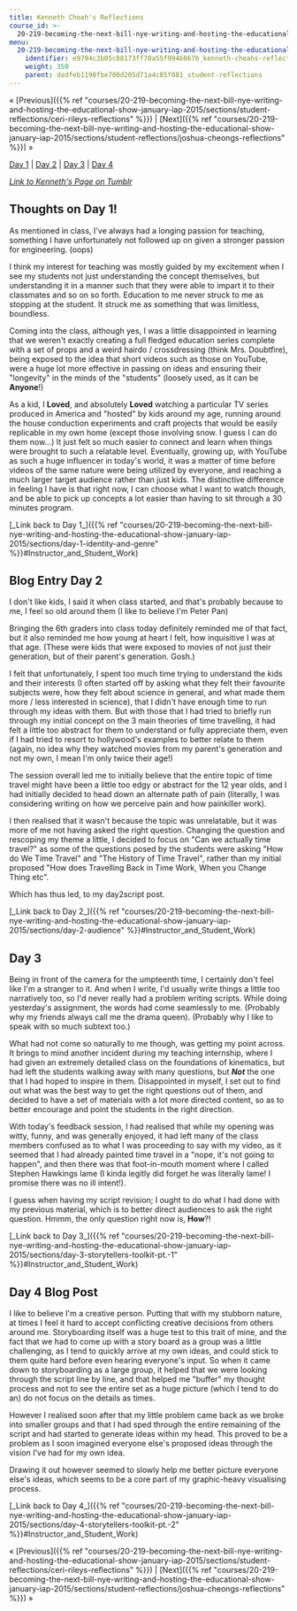 ```yaml
---
title: Kenneth Cheah's Reflections
course_id: >-
  20-219-becoming-the-next-bill-nye-writing-and-hosting-the-educational-show-january-iap-2015
menu:
  20-219-becoming-the-next-bill-nye-writing-and-hosting-the-educational-show-january-iap-2015:
    identifier: e9794c3b05c88173ff70a55f9946067b_kenneth-cheahs-reflections
    weight: 350
    parent: dadfeb1198fbe700d205d71a4c85f081_student-reflections
---
```

« [Previous]({{% ref "courses/20-219-becoming-the-next-bill-nye-writing-and-hosting-the-educational-show-january-iap-2015/sections/student-reflections/ceri-rileys-reflections" %}}) | [Next]({{% ref "courses/20-219-becoming-the-next-bill-nye-writing-and-hosting-the-educational-show-january-iap-2015/sections/student-reflections/joshua-cheongs-reflections" %}}) »

[Day 1](#Cheahyhk_s_Thoughts_on_Day_1_) | [Day 2](#Blog_Entry_Day_2__Cheahyhk_) | [Day 3](#CHEAHYHK_DAY_3) | [Day 4](#Day_4_Blog_Post)

[_Link to Kenneth's Page on Tumblr_](http://mit219.tumblr.com/tagged/cheahyhk)

Thoughts on Day 1!
------------------

As mentioned in class, I've always had a longing passion for teaching, something I have unfortunately not followed up on given a stronger passion for engineering. (oops)

I think my interest for teaching was mostly guided by my excitement when I see my students not just understanding the concept themselves, but understanding it in a manner such that they were able to impart it to their classmates and so on so forth. Education to me never struck to me as stopping at the student. It struck me as something that was limitless, boundless.

Coming into the class, although yes, I was a little disappointed in learning that we weren't exactly creating a full fledged education series complete with a set of props and a weird hairdo / crossdressing (think Mrs. Doubtfire), being exposed to the idea that short videos such as those on YouTube, were a huge lot more effective in passing on ideas and ensuring their "longevity" in the minds of the "students" (loosely used, as it can be **Anyone**!)

As a kid, I **Loved**, and absolutely **Loved** watching a particular TV series produced in America and "hosted" by kids around my age, running around the house conduction experiments and craft projects that would be easily replicable in my own home (except those involving snow. I guess I can do them now…) It just felt so much easier to connect and learn when things were brought to such a relatable level. Eventually, growing up, with YouTube as such a huge influencer in today's world, it was a matter of time before videos of the same nature were being utilized by everyone, and reaching a much larger target audience rather than just kids. The distinctive difference in feeling I have is that right now, I can choose what I want to watch though, and be able to pick up concepts a lot easier than having to sit through a 30 minutes program.

[\_Link back to Day 1\_]({{% ref "courses/20-219-becoming-the-next-bill-nye-writing-and-hosting-the-educational-show-january-iap-2015/sections/day-1-identity-and-genre" %}}#Instructor\_and\_Student\_Work)

Blog Entry Day 2
----------------

I don't like kids, I said it when class started, and that's probably because to me, I feel so old around them (I like to believe I'm Peter Pan)

Bringing the 6th graders into class today definitely reminded me of that fact, but it also reminded me how young at heart I felt, how inquisitive I was at that age. (These were kids that were exposed to movies of not just their generation, but of their parent's generation. Gosh.)

I felt that unfortunately, I spent too much time trying to understand the kids and their interests (I often started off by asking what they felt their favourite subjects were, how they felt about science in general, and what made them more / less interested in science), that I didn't have enough time to run through my ideas with them. But with those that I had tried to briefly run through my initial concept on the 3 main theories of time travelling, it had felt a little too abstract for them to understand or fully appreciate them, even if I had tried to resort to hollywood's examples to better relate to them (again, no idea why they watched movies from my parent's generation and not my own, I mean I'm only twice their age!)

The session overall led me to initially believe that the entire topic of time travel might have been a little too edgy or abstract for the 12 year olds, and I had initially decided to head down an alternate path of pain (literally, I was considering writing on how we perceive pain and how painkiller work).

I then realised that it wasn't because the topic was unrelatable, but it was more of me not having asked the right question. Changing the question and rescoping my theme a little, I decided to focus on "Can we actually time travel?" as some of the questions posed by the students were asking "How do We Time Travel" and "The History of Time Travel", rather than my initial proposed "How does Travelling Back in Time Work, When you Change Thing etc".

Which has thus led, to my day2script post.

[\_Link back to Day 2\_]({{% ref "courses/20-219-becoming-the-next-bill-nye-writing-and-hosting-the-educational-show-january-iap-2015/sections/day-2-audience" %}}#Instructor\_and\_Student\_Work)

Day 3
-----

Being in front of the camera for the umpteenth time, I certainly don't feel like I'm a stranger to it. And when I write, I'd usually write things a little too narratively too, so I'd never really had a problem writing scripts. While doing yesterday's assignment, the words had come seamlessly to me. (Probably why my friends always call me the drama queen). (Probably why I like to speak with so much subtext too.)

What had not come so naturally to me though, was getting my point across. It brings to mind another incident during my teaching internship, where I had given an extremely detailed class on the foundations of kinematics, but had left the students walking away with many questions, but _**Not**_ the one that I had hoped to inspire in them. Disappointed in myself, I set out to find out what was the best way to get the right questions out of them, and decided to have a set of materials with a lot more directed content, so as to better encourage and point the students in the right direction.

With today's feedback session, I had realised that while my opening was witty, funny, and was generally enjoyed, it had left many of the class members confused as to what I was proceeding to say with my video, as it seemed that I had already painted time travel in a "nope, it's not going to happen", and then there was that foot-in-mouth moment where I called Stephen Hawkings lame (I kinda legitly did forget he was literally lame! I promise there was no ill intent!).

I guess when having my script revision; I ought to do what I had done with my previous material, which is to better direct audiences to ask the right question. Hmmm, the only question right now is, **How**?!

[\_Link back to Day 3\_]({{% ref "courses/20-219-becoming-the-next-bill-nye-writing-and-hosting-the-educational-show-january-iap-2015/sections/day-3-storytellers-toolkit-pt.-1" %}}#Instructor\_and\_Student\_Work)

Day 4 Blog Post
---------------

I like to believe I'm a creative person. Putting that with my stubborn nature, at times I feel it hard to accept conflicting creative decisions from others around me. Storyboarding itself was a huge test to this trait of mine, and the fact that we had to come up with a story board as a group was a little challenging, as I tend to quickly arrive at my own ideas, and could stick to them quite hard before even hearing everyone's input. So when it came down to storyboarding as a large group, it helped that we were looking through the script line by line, and that helped me "buffer" my thought process and not to see the entire set as a huge picture (which I tend to do an) do not focus on the details as times.

However I realised soon after that my little problem came back as we broke into smaller groups and that I had sped through the entire remaining of the script and had started to generate ideas within my head. This proved to be a problem as I soon imagined everyone else's proposed ideas through the vision I've had for my own idea.

Drawing it out however seemed to slowly help me better picture everyone else's ideas, which seems to be a core part of my graphic-heavy visualising process.

[\_Link back to Day 4\_]({{% ref "courses/20-219-becoming-the-next-bill-nye-writing-and-hosting-the-educational-show-january-iap-2015/sections/day-4-storytellers-toolkit-pt.-2" %}}#Instructor\_and\_Student\_Work)

« [Previous]({{% ref "courses/20-219-becoming-the-next-bill-nye-writing-and-hosting-the-educational-show-january-iap-2015/sections/student-reflections/ceri-rileys-reflections" %}}) | [Next]({{% ref "courses/20-219-becoming-the-next-bill-nye-writing-and-hosting-the-educational-show-january-iap-2015/sections/student-reflections/joshua-cheongs-reflections" %}}) »